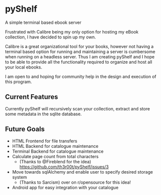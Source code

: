 # pyShelf
A simple terminal based ebook server

Frustrated with Calibre being my only option for hosting my eBook collection, I have decided to spin up my own.

Calibre is a great organizational tool for your books, however not having a terminal based option for running and maintaining
a server is cumbersome when running on a headless server. Thus I am creating pyShelf and I hope to be able to provide all
the functionality required to organize and host all your local ebooks.

I am open to and hoping for community help in the design and execution of this program.

## Current Features
Currently pyShelf will recursively scan your collection, extract and store some metadata in the sqlite database.

## Future Goals
* HTML Frontend for file transfers
* HTML Backend for catalogue maintenance
* Terminal Backend for catalogue maintenance
* Calculate page count from total characters 
  * (Thanks to @Fireblend for the idea) https://github.com/th3r00t/pyShelf/issues/3
* Move towards sqlAlchemy and enable user to specify desired storage system
  * (Thanks to Sarcism) over on r/opensource for this idea!
* Android app for easy integration with your catalogue

